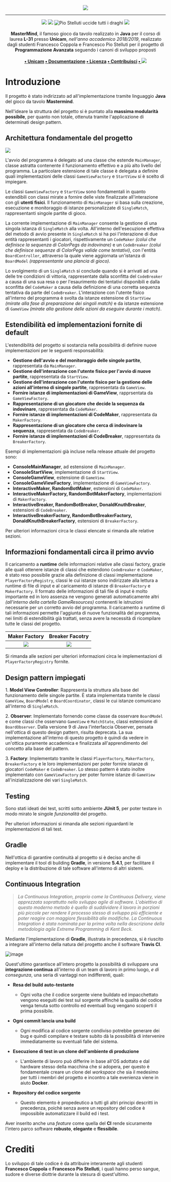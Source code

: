 <p align="center">
  <img src="https://i.imgur.com/W5p44bp.png">
</p>

--- 

<p align="center">
<img src="https://forthebadge.com/images/badges/built-with-love.svg"/>
<img src="https://forthebadge.com/images/badges/made-with-java.svg"/>
<img src="https://forthebadge.com/images/badges/winter-is-coming.svg" alt="Pio Stelluti uccide tutti i draghi"/>
<img src="https://forthebadge.com/images/badges/cc-0.svg"/><br><br>
    <b>MasterMind</b>, il famoso gioco da tavolo realizzato in <b>Java</b> per il corso di laurea <b>L-31</b> presso <b>Unicam</b>, <i>nell'anno accademico 2018/2019</i>, realizzato dagli studenti Francesco Coppola e Francesco Pio Stelluti per il progetto di <b>Programmazione Avanzata</b> seguendo i canoni di sviluppo proposti
    <br><br><b>
<a href="https://www.unicam.it/">• Unicam</a>
<a href="https://azzeccagarbugli.github.io/MasterMind/">• Documentazione</a>
<a href="https://it.wikipedia.org/wiki/Licenza_MIT">• Licenza</a>
<a href="https://www.youtube.com/watch?v=dQw4w9WgXcQ">• Contribuisci</a>
<a href="https://travis-ci.com/Azzeccagarbugli/MasterMind">• <img src="https://travis-ci.com/Azzeccagarbugli/MasterMind.svg?token=AExPBgyhQEbq8cihCQQs&branch=master"></img></a>
</b></p>


Introduzione
============

Il progetto è stato indirizzato ad all\'implementazione tramite
linguaggio **Java** del gioco da tavolo **Mastermind**.

Nell\'ideare la struttura del progetto si è puntato alla **massima
modularità possibile**, per quanto non totale, ottenuta tramite
l\'applicazione di determinati design pattern.

Architettura fondamentale del progetto
--------------------------------------

<img src="./docs/_static/viewmodel.svg">

L\'avvio del programma è delegato ad una classe che estende
`MainManager`, classe astratta contenente il funzionamento effettivo e a
più alto livello del programma. La particolare estensione di tale classe
è delegata a definire quali implementazioni delle classi
`GameViewFactory` e `StartView` si è scelto di impiegare.

Le classi `GameViewFactory` e `StartView` sono fondamentali in quanto
estendibili con classi mirate a fornire delle viste finalizzate
all\'interazione con gli **utenti fisici**. Il funzionamento di
`MainManager` si basa sulla creazione, esecuzione e monitoraggio di
istanze personalizzate di `SingleMatch`, rappresentanti singole partite
di gioco.

La corrente implementazione di `MainManager` consente la gestione di una
singola istanza di `SingleMatch` alla volta. All\'interno
dell\'esecuzione effettiva del metodo di avvio presente in `SingleMatch`
si ha poi l\'interazione di due entità rappresentanti i giocatori,
rispettivamente un `CodeMaker` *(colui che definisce la sequenza di
ColorPegs da indovinare)* e un `CodeBreaker` *(colui che definisce
sequenze di ColorPegs valide come tentativi)*, con l\'entità
`BoardController`, attraverso la quale viene aggiornata un\'istanza di
`BoardModel` *(rappresentante una plancia di gioco)*.

Lo svolgimento di un `SingleMatch` si conclude quando si è arrivati ad
una delle tre condizioni di vittoria, rappresentate dalla sconfitta del
`CodeBreaker` a causa di una sua resa o per l\'esaurimento dei tentativi
disponibili e dalla sconfitta del `CodeMaker` a causa della definizione
di una corretta sequenza tentativa da parte del `CodeBreaker`.
L\'interazione con l\'utente fisico all\'interno del programma è svolta
da istanze estensione di `StartView` *(mirate alla fase di preparazione
dei singoli match)* e da istanze estensione di `GameView` *(mirate alla
gestione delle azioni da eseguire durante i match)*.

Estendibilità ed implementazioni fornite di default
---------------------------------------------------

L\'estendibilità del progetto si sostanzia nella possibilità di definire
nuove implementazioni per le seguenti responsabilità:

-   **Gestione dell\'avvio e del monitoraggio delle singole partite**,
    rappresentata da `MainManager`.
-   **Gestione dell\'interazione con l\'utente fisico per l\'avvio di
    nuove partite**, rappresentata da `StartView`.
-   **Gestione dell\'interazione con l\'utente fisico per la gestione
    delle azioni all\'interno di singole partite**, rappresentata da
    `GameView`.
-   **Fornire istanze di implementazioni di GameView**, rapprsentata da
    `GameViewFactory`.
-   **Rappresentazione di un giocatore che decide la sequenza da
    indovinare**, rappresentata da `CodeMaker`.
-   **Fornire istanze di implementazioni di CodeMaker**, rappresentata
    da `MakerFactory`.
-   **Rappresentazione di un giocatore che cerca di indovinare la
    sequenza**, rappresentata da `CodeBreaker`.
-   **Fornire istanze di implementazioni di CodeBreaker**, rappresentata
    da `BreakerFactory`.

Esempi di implementazioni già incluse nella release attuale del progetto
sono:

-   **ConsoleMainManager**, ad estensione di `MainManager`.
-   **ConsoleStartView**, implementazione di `StartView`.
-   **ConsoleGameView**, estensione di `GameView`.
-   **ConsoleGameViewFactory**, implementazione di `GameViewFactory`.
-   **InteractiveMaker, RandomBotMaker**, estensioni di `CodeMaker`.
-   **InteractiveMakerFactory, RandomBotMakerFactory**, implementazioni
    di `MakerFactory`.
-   **InteractiveBreaker, RandomBotBreaker, DonaldKnuthBreaker**,
    estensioni di `CodeBreaker`.
-   **InteractiveBreakerFactory, RandomBotBreakerFactory,
    DonaldKnuthBreakerFactory**, estensioni di `BreakerFactory`.

Per ulteriori informazioni circa le classi elencate si rimanda alle
relative sezioni.

Informazioni fondamentali circa il primo avvio
----------------------------------------------

Il caricamento a **runtime** delle informazioni relative alle classi
factory, grazie alle quali ottenere istanze di classi che estendono
`CodeBreaker` e `CodeMaker`, è stato reso possibile grazie alla
definizione di classi implementazione `PlayerFactoryRegistry`, classi le
cui istanze sono indirizzate alla lettura a runtime di file di input e
al caricamento di istanze di `BreakerFactory` e `MakerFactory`. Il
formato delle informazioni di tali file di input è molto importante ed
in loro assenza ne vengono generati automaticamente altri *(all\'interno
della cartella GameResources)* contenenti le istruzioni necessarie per
un corretto avvio del programma. Il caricamento a runtime di tali
informazioni permette l\'aggiunta di nuove funzionalità del programma,
nei limiti di estendibilità già trattati, senza avere la necessità di
ricompilare tutte le classi del progetto.

Maker Factory             |  Breaker Facotry 
:-------------------------:|:-------------------------:
![](docs/_static/makerfact.png)  |  ![](docs/_static/breakfact.png)

Si rimanda alle sezioni per ulteriori informazioni circa le implementazioni di `PlayerFactoryRegistry` fornite.

Design pattern impiegati
------------------------

1\. **Model View Controller**: Rappresenta la struttura alla base del
funzionamento delle singole partite. È stata implementata tramite le
classi `GameView`, `BoardModel` e `BoardCoordinator`, classi le cui
istanze comunicano all\'interno di `SingleMatch`.

2\. **Observer**: Implementato fornendo come classe da osservare
`BoardModel` e come classi che osservano `GameView` e `MatchState`,
classi estensione di `BoardObserver`. Dalla versione 9 di Java
l\'interfaccia Observer, pensata nell\'ottica di questo design pattern,
risulta deprecata. La sua implementazione all\'interno di questo
progetto è quindi da vedere in un\'ottica puramente accademica e
finalizzata all\'apprendimento del concetto alla base del pattern.

3\. **Factory**: Implementato tramite le classi `PlayerFactory`,
`MakerFactory`, `BreakerFactory` e le loro implementazioni per poter
fornire istanze di giocatori `CodeMaker` e `CodeBreaker`. Lo stesso
pattern è stato inoltre implementato con `GameViewFactory` per poter
fornire istanze di `GameView` all\'inizializzazione dei vari
`SingleMatch`.

Testing
-------

Sono stati ideati dei test, scritti sotto ambiente **JUnit 5**, per
poter testare in modo mirato le singole *funzionalità* del progetto.

Per ulteriori informazioni si rimanda alle sezioni riguardanti le implementazioni di tali test.

Gradle
------

Nell\'ottica di garantire continuità al progetto si è deciso anche di
implementare il tool di building **Gradle**, in versione **5.4.1**, per
facilitare il deploy e la distribuzione di tale software all\'interno di
altri sistemi.

Continuous Integration
----------------------

> *La Continuous Integration, proprio come la Continuous Delivery, viene
> apprezzata soprattutto nello sviluppo agile di software. L\'obiettivo
> di questo moderno metodo è quello di suddividere il lavoro in porzioni
> più piccole per rendere il processo stesso di sviluppo più efficiente
> e poter reagire con maggiore flessibilità alle modifiche. La
> Continuous Integration è stata nominata per la prima volta nella
> descrizione della metodologia agile Extreme Programming di Kent Beck.*

Mediante l\'implementazione di **Gradle**, illustrata in precedenza, si
è riuscito a integrare all\'interno della natura del progetto anche il
software **Travis CI**.

![image](docs/_static/ci.png)

Quest\'ultimo garantisce all\'intero progetto la possibilità di
sviluppare una **integrazione continua** all\'interno di un team di
lavoro in primo luogo, *e di consegunza*, una seria di vantaggi non
indifferenti, quali:

- **Resa del build auto-testante**
   -   Ogni volta che il codice sorgente viene buildato ed
            impacchettato vengono eseguiti dei test sul sorgente
            affinché la qualità del codice venga tenuta sotto controllo
            ed eventuali bug vengano scoperti il prima possibile.

- **Ogni commit lancia una build**

   -   Ogni modifica al codice sorgente condiviso potrebbe generare
            dei bug e quindi compilare e testare subito dà la
            possibilità di intervenire immediatamente su eventuali falle
            del sistema.

- **Esecuzione di test in un clone dell\'ambiente di produzione**
   -   L\'ambiente di lavoro può differire in base all\'OS adottato
            e dal hardware stesso della macchina che si adopera, per
            questo è fondamentale creare un clone del *workspace* che
            sia il medesimo per tutti i membri del progetto e incontro a
            tale evenienza viene in aiuto **Docker**.

- **Repository del codice sorgente**
   -   Questo elemento è propedeutico a tutti gli altri principi
            descritti in precedenza, poichè senza avere un repository
            del codice è impossibile automatizzare il build ed i test.

Aver inserito anche una *feature* come quella del **CI** rende
sicuramente l\'intero parco software **robusto**, **elegante** e
**flessibile**.


# Crediti

Lo sviluppo di tale codice è da attribuire interamente agli studenti **Francesco Coppola**
e **Francesco Pio Stelluti**, i quali hanno perso sangue, sudore e diverse diottrie durante la stesura di quest'ultimo.